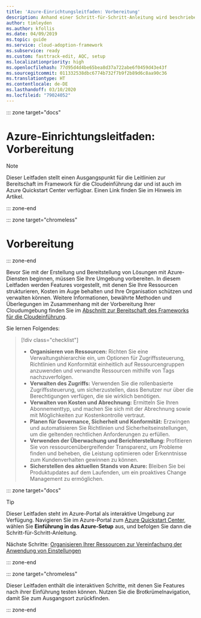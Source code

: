 ```yaml
---
title: 'Azure-Einrichtungsleitfaden: Vorbereitung'
description: Anhand einer Schritt-für-Schritt-Anleitung wird beschrieben, wie Sie Azure effizient für Ihre Organisation einrichten.
author: timleyden
ms.author: kfollis
ms.date: 04/09/2019
ms.topic: guide
ms.service: cloud-adoption-framework
ms.subservice: ready
ms.custom: fasttrack-edit, AQC, setup
ms.localizationpriority: high
ms.openlocfilehash: 77d95d4d4be65bea8d37a722abe6f0459d43e43f
ms.sourcegitcommit: 011332538dbc6774b732f7b9f2b89d6c8aa90c36
ms.translationtype: HT
ms.contentlocale: de-DE
ms.lasthandoff: 03/10/2020
ms.locfileid: "79024052"
---
```

<!-- cSpell:ignore timleyden -->

::: zone target="docs"

# <a name="azure-setup-guide-before-you-start"></a>Azure-Einrichtungsleitfaden: Vorbereitung

> [!NOTE]
> Dieser Leitfaden stellt einen Ausgangspunkt für die Leitlinien zur Bereitschaft im Framework für die Cloudeinführung dar und ist auch im Azure Quickstart Center verfügbar. Einen Link finden Sie im Hinweis im Artikel.

::: zone-end

::: zone target="chromeless"

# <a name="before-you-start"></a>Vorbereitung

::: zone-end

Bevor Sie mit der Erstellung und Bereitstellung von Lösungen mit Azure-Diensten beginnen, müssen Sie Ihre Umgebung vorbereiten. In diesem Leitfaden werden Features vorgestellt, mit denen Sie Ihre Ressourcen strukturieren, Kosten im Auge behalten und Ihre Organisation schützen und verwalten können. Weitere Informationen, bewährte Methoden und Überlegungen im Zusammenhang mit der Vorbereitung Ihrer Cloudumgebung finden Sie im [Abschnitt zur Bereitschaft des Frameworks für die Cloudeinführung](../index.md).

Sie lernen Folgendes:

> [!div class="checklist"]
>
> - **Organisieren von Ressourcen:** Richten Sie eine Verwaltungshierarchie ein, um Optionen für Zugriffssteuerung, Richtlinien und Konformität einheitlich auf Ressourcengruppen anzuwenden und verwandte Ressourcen mithilfe von Tags nachzuverfolgen.
> - **Verwalten des Zugriffs:** Verwenden Sie die rollenbasierte Zugriffssteuerung, um sicherzustellen, dass Benutzer nur über die Berechtigungen verfügen, die sie wirklich benötigen.
> - **Verwalten von Kosten und Abrechnung:** Ermitteln Sie Ihren Abonnementtyp, und machen Sie sich mit der Abrechnung sowie mit Möglichkeiten zur Kostenkontrolle vertraut.
> - **Planen für Governance, Sicherheit und Konformität:** Erzwingen und automatisieren Sie Richtlinien und Sicherheitseinstellungen, um die geltenden rechtlichen Anforderungen zu erfüllen.
> - **Verwenden der Überwachung und Berichterstellung:** Profitieren Sie von ressourcenübergreifender Transparenz, um Probleme finden und beheben, die Leistung optimieren oder Erkenntnisse zum Kundenverhalten gewinnen zu können.
> - **Sicherstellen des aktuellen Stands von Azure:** Bleiben Sie bei Produktupdates auf dem Laufenden, um ein proaktives Change Management zu ermöglichen.

::: zone target="docs"

> [!TIP]
> Dieser Leitfaden steht im Azure-Portal als interaktive Umgebung zur Verfügung. Navigieren Sie im Azure-Portal zum [Azure Quickstart Center](https://portal.azure.com/?feature.quickstart=true#blade/Microsoft_Azure_Resources/QuickstartCenterBlade), wählen Sie **Einführung in das Azure-Setup** aus, und befolgen Sie dann die Schritt-für-Schritt-Anleitung.

Nächste Schritte: [Organisieren Ihrer Ressourcen zur Vereinfachung der Anwendung von Einstellungen](./organize-resources.md)

::: zone-end

::: zone target="chromeless"

Dieser Leitfaden enthält die interaktiven Schritte, mit denen Sie Features nach ihrer Einführung testen können. Nutzen Sie die Brotkrümelnavigation, damit Sie zum Ausgangsort zurückfinden.

::: zone-end
